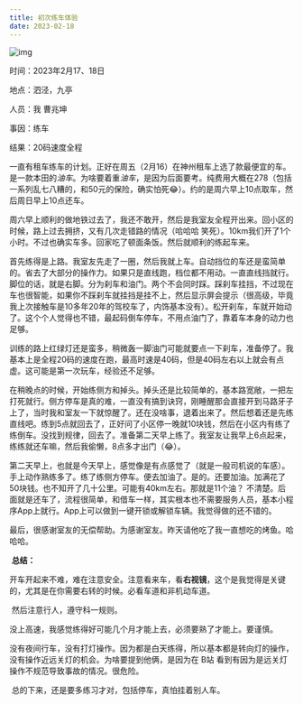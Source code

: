 ```yaml
---
title: 初次练车体验
date: 2023-02-18
---
```


![img](http://www.golddrive.co.nz/wp-content/uploads/2017/08/WeChat-Image_20170804223622.jpg)



时间：2023年2月17、18日

地点：泗泾，九亭

人员：我 曹兆坤

事因：练车

结果：20码速度全程



​		一直有租车练车的计划。正好在周五（2月16）在神州租车上选了款最便宜的车。是一款本田的*油车*。为啥要着重*油车*，是因为后面要考。纯费用大概在278（包括一系列乱七八糟的，和50元的保险，确实怕死😂）。约的是周六早上10点取车，然后周日早上10点还车。

​		周六早上顺利的做地铁过去了，我还不敢开，然后是我室友全程开出来。回小区的时候，路上过去拥挤，又有几次走错路的情况（哈哈哈 笑死）。10km我们开了1个小时。不过也确实车多。回家吃了顿面条饭。然后就顺利的练起车来。

​		首先练得是上路。我室友先走了一圈，然后我就上车。自动挡位的车还是蛮简单的。省去了大部分的操作力。如果只是直线跑，档位都不用动。一直直线挡就行。脚位的话，就是右脚。分为刹车和油门。两个不会同时踩。踩刹车挂挡，不过现在车也很智能，如果你不踩刹车就挂挡是挂不上，然后显示屏会提示（很高级，毕竟我上次接触车是10多年20年的驾校车了，内饰基本没有）。松开刹车，车就开始动了。这个个人觉得也不错，最起码倒车停车，不用点油门了，靠着车本身的动力也足够。

​		训练的路上红绿灯还是蛮多，稍微轰一脚油门可能就要点一下刹车，准备停了。我基本上是全程20码的速度在跑，最高时速是40码，但是40码左右以上就会有点虚。这可能是第一次玩车，经验还不足够。

​		在稍晚点的时候，开始练侧方和掉头。掉头还是比较简单的，基本路宽敞，一把左打死就行。侧方停车是真的难，一直没有搞到诀窍，刚睡醒那会直接开到马路牙子上了，当时我和室友一下就惊醒了。还在没啥事，退着出来了。然后想着还是先练直线吧。练到5点就回去了，正好问了小区停一晚就10块钱，然后在小区内有练了练倒车。没找到规律，回去了。准备第二天早上练了。我室友让我早上6点起来，练练就还车嘛，然后我偷懒，8点多才出门（😂）。

​		第二天早上，也就是今天早上，感觉像是有点感觉了（就是一般司机说的车感）。手上动作熟练多了。练了练侧方停车。便去加油了。是的。还要加油。加满花了50块钱。也不知开了几十公里。可能有40km左右。那就是11个油？ 不清楚。后面就是还车了，流程很简单，和借车一样，其实根本也不需要服务人员，基本小程序App上就行。App上可以做到一键开锁或解锁车辆。我觉得做的还不错的。

​		最后，很感谢室友的无偿帮助。为感谢室友。昨天请他吃了我一直想吃的烤鱼。哈哈哈。

​	**总结：**

​	开车开起来不难，难在注意安全。注意看来车，看**右视镜**，这个是我觉得是关键的，尤其是在你需要右转的时候。必看车道和非机动车道。

​	然后注意行人，遵守科一规则。

​	没上高速，我感觉练得好可能几个月才能上去，必须要熟了才能上。要谨慎。

​	没有夜间行车，没有打灯操作。因为都是白天练得，所以基本都是转向灯的操作，没有操作近远关灯的机会。为啥要提到他俩，是因为在 B站 看到有因为是远关灯操作不规范导致事故的情况。很危险。

​	总的下来，还是要多练习才对，包括停车，真怕挂着别人车。



